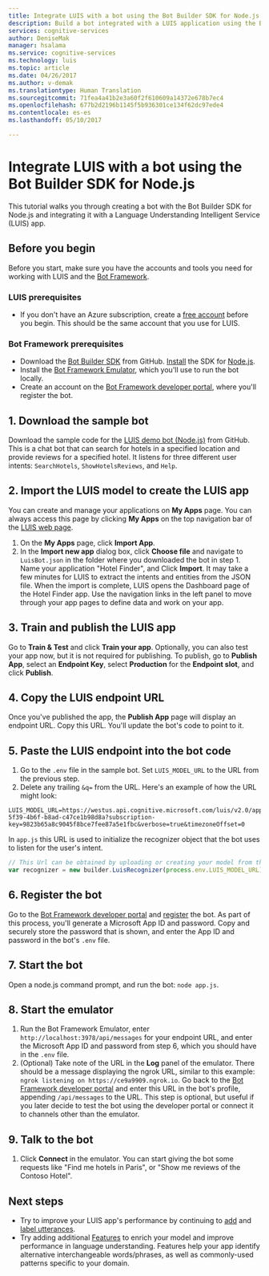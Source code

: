 ```yaml
---
title: Integrate LUIS with a bot using the Bot Builder SDK for Node.js in Azure | Microsoft Docs
description: Build a bot integrated with a LUIS application using the Bot Framework.
services: cognitive-services
author: DeniseMak
manager: hsalama
ms.service: cognitive-services
ms.technology: luis
ms.topic: article
ms.date: 04/26/2017
ms.author: v-demak
ms.translationtype: Human Translation
ms.sourcegitcommit: 71fea4a41b2e3a60f2f610609a14372e678b7ec4
ms.openlocfilehash: 677b2d2196b1145f5b936301ce134f62dc97ede4
ms.contentlocale: es-es
ms.lasthandoff: 05/10/2017

---
```


# <a name="integrate-luis-with-a-bot-using-the-bot-builder-sdk-for-nodejs"></a>Integrate LUIS with a bot using the Bot Builder SDK for Node.js

This tutorial walks you through creating a bot with the Bot Builder SDK for Node.js and integrating it with a Language Understanding Intelligent Service (LUIS) app. 



## <a name="before-you-begin"></a>Before you begin
Before you start, make sure you have the accounts and tools you need for working with LUIS and the [Bot Framework][BotFramework].

### <a name="luis-prerequisites"></a>LUIS prerequisites
* If you don't have an Azure subscription, create a [free account](https://azure.microsoft.com/free/?WT.mc_id=A261C142F) before you begin. This should be the same account that you use for LUIS.

### <a name="bot-framework-prerequisites"></a>Bot Framework prerequisites
* Download the [Bot Builder SDK][BotBuilderDownload] from GitHub. [Install][InstallNodeJsSDK] the SDK for [Node.js][NodeJs].
* Install the [Bot Framework Emulator][EmulatorDownload], which you'll use to run the bot locally.
* Create an account on the [Bot Framework developer portal][BFPortal], where you'll register the bot.



## <a name="1-download-the-sample-bot"></a>1. Download the sample bot

Download the sample code for the [LUIS demo bot (Node.js)](https://github.com/Microsoft/BotBuilder-Samples/tree/master/Node/intelligence-LUIS) from GitHub. This is a chat bot that can search for hotels in a specified location and provide reviews for a specified hotel. It listens for three different user intents: `SearchHotels`, `ShowHotelsReviews`, and `Help`.

## <a name="2-import-the-luis-model-to-create-the-luis-app"></a>2. Import the LUIS model to create the LUIS app
You can create and manage your applications on **My Apps** page. You can always access this page by clicking **My Apps** on the top navigation bar of the [LUIS web page](https://luis.ai).

1. On the **My Apps** page, click **Import App**.
2. In the **Import new app** dialog box, click **Choose file** and navigate to `LuisBot.json` in the folder where you downloaded the bot in step 1. Name your application "Hotel Finder", and Click **Import**. <!--    ![A new app form](./Images/NewApp-Form.JPG) -->It may take a few minutes for LUIS to extract the intents and entities from the JSON file. When the import is complete, LUIS opens the Dashboard page of the Hotel Finder app<!-- which looks like the following screen-->. Use the navigation links in the left panel to move through your app pages to define data and work on your app. 

## <a name="3-train-and-publish-the-luis-app"></a>3. Train and publish the LUIS app
Go to **Train & Test** and click **Train your app**.  Optionally, you can also test your app now, but it is not required for publishing. To publish, go to **Publish App**, select an **Endpoint Key**, select **Production** for the **Endpoint slot**, and click **Publish**.

## <a name="4-copy-the-luis-endpoint-url"></a>4. Copy the LUIS endpoint URL
Once you've published the app, the **Publish App** page will display an endpoint URL. Copy this URL. You'll update the bot's code to point to it.

## <a name="5-paste-the-luis-endpoint-into-the-bot-code"></a>5. Paste the LUIS endpoint into the bot code
1. Go to the `.env` file in the sample bot. Set `LUIS_MODEL_URL` to the URL from the previous step.
2. Delete any trailing `&q=` from the URL. Here's an example of how the URL might look:
```
LUIS_MODEL_URL=https://westus.api.cognitive.microsoft.com/luis/v2.0/apps/2c2afc3e-5f39-4b6f-b8ad-c47ce1b98d8a?subscription-key=9823b65a8c9045f8bce7fee87a5e1fbc&verbose=true&timezoneOffset=0
```


In `app.js` this URL is used to initialize the recognizer object that the bot uses to listen for the user's intent.
```javascript
// This Url can be obtained by uploading or creating your model from the LUIS portal: https://www.luis.ai/
var recognizer = new builder.LuisRecognizer(process.env.LUIS_MODEL_URL);
```
## <a name="6-register-the-bot"></a>6. Register the bot
Go to the [Bot Framework developer portal][BFPortal] and [register][RegisterInstructions] the bot. As part of this process, you'll generate a Microsoft App ID and password. Copy and securely store the password that is shown, and enter the App ID and password in the bot's `.env` file.

## <a name="7-start-the-bot"></a>7. Start the bot
Open a node.js command prompt, and run the bot: `node app.js`. 

## <a name="8-start-the-emulator"></a>8. Start the emulator
1. Run the Bot Framework Emulator, enter `http://localhost:3978/api/messages` for your endpoint URL, and enter the Microsoft App ID and password from step 6, which you should have in the `.env` file.
2. (Optional) Take note of the URL in the **Log** panel of the emulator.  There should be a message displaying the ngrok URL, similar to this example: `ngrok listening on https://ce9a9909.ngrok.io`. Go back to the [Bot Framework developer portal][BFPortal] and enter this URL in the bot's profile, appending `/api/messages` to the URL. This step is optional, but useful if you later decide to test the bot using the developer portal or connect it to channels other than the emulator.

## <a name="9-talk-to-the-bot"></a>9. Talk to the bot
1. Click **Connect** in the emulator. You can start giving the bot some requests like "Find me hotels in Paris", or "Show me reviews of the Contoso Hotel".

## <a name="next-steps"></a>Next steps

* Try to improve your LUIS app's performance by continuing to [add](Add-example-utterances.md) and [label utterances](Label-Suggested-Utterances.md).
* Try adding additional [Features](Add-Features.md) to enrich your model and improve performance in language understanding. Features help your app identify alternative interchangeable words/phrases, as well as commonly-used patterns specific to your domain.

<!-- Links -->
[EmulatorDownload]: https://github.com/Microsoft/BotFramework-Emulator
[BotBuilderDownload]: https://github.com/
[InstallNodeJsSDK]: https://docs.microsoft.com/bot-framework/nodejs/
[NodeJs]: https://nodejs.org/
[BFPortal]: https://dev.botframework.com/
[RegisterInstructions]: https://docs.microsoft.com/bot-framework/portal-register-bot
[BotFramework]: https://docs.microsoft.com/bot-framework/

